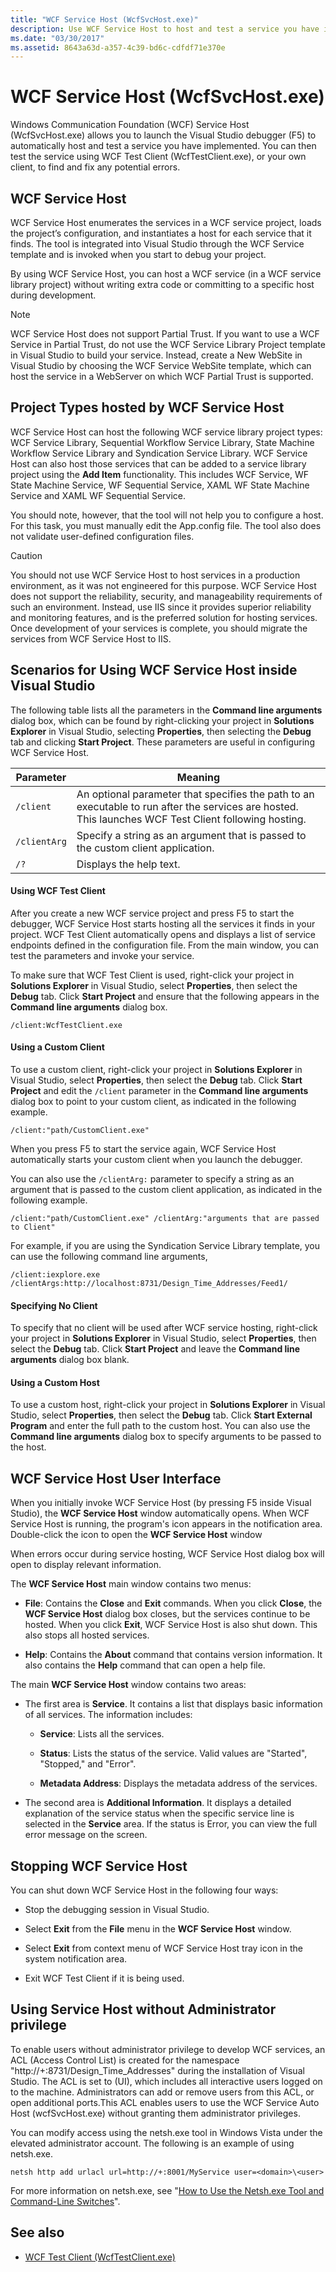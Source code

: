 ```yaml
---
title: "WCF Service Host (WcfSvcHost.exe)"
description: Use WCF Service Host to host and test a service you have implemented. You can test the service using WCF Test Client or your own client.
ms.date: "03/30/2017"
ms.assetid: 8643a63d-a357-4c39-bd6c-cdfdf71e370e
---
```

# WCF Service Host (WcfSvcHost.exe)

Windows Communication Foundation (WCF) Service Host (WcfSvcHost.exe) allows you to launch the Visual Studio debugger (F5) to automatically host and test a service you have implemented. You can then test the service using WCF Test Client (WcfTestClient.exe), or your own client, to find and fix any potential errors.

## WCF Service Host

WCF Service Host enumerates the services in a WCF service project, loads the project’s configuration, and instantiates a host for each service that it finds. The tool is integrated into Visual Studio through the WCF Service template and is invoked when you start to debug your project.

By using WCF Service Host, you can host a WCF service (in a WCF service library project) without writing extra code or committing to a specific host during development.

> [!NOTE]
> WCF Service Host does not support Partial Trust. If you want to use a WCF Service in Partial Trust, do not use the WCF Service Library Project template in Visual Studio to build your service. Instead, create a New WebSite in Visual Studio by choosing the WCF Service WebSite template, which can host the service in a WebServer on which WCF Partial Trust is supported.

## Project Types hosted by WCF Service Host

WCF Service Host can host the following WCF service library project types: WCF Service Library, Sequential Workflow Service Library, State Machine Workflow Service Library and Syndication Service Library. WCF Service Host can also host those services that can be added to a service library project using the **Add Item** functionality. This includes WCF Service, WF State Machine Service, WF Sequential Service, XAML WF State Machine Service and XAML WF Sequential Service.

You should note, however, that the tool will not help you to configure a host. For this task, you must manually edit the App.config file. The tool also does not validate user-defined configuration files.

> [!CAUTION]
> You should not use WCF Service Host to host services in a production environment, as it was not engineered for this purpose.  WCF Service Host does not support the reliability, security, and manageability requirements of such an environment. Instead, use IIS since it provides superior reliability and monitoring features, and is the preferred solution for hosting services. Once development of your services is complete, you should migrate the services from WCF Service Host to IIS.

## Scenarios for Using WCF Service Host inside Visual Studio

The following table lists all the parameters in the **Command line arguments** dialog box, which can be found by right-clicking your project in **Solutions Explorer** in Visual Studio, selecting **Properties**, then selecting the **Debug** tab and clicking **Start Project**. These parameters are useful in configuring WCF Service Host.

|Parameter|Meaning|
|---------------|-------------|
|`/client`|An optional parameter that specifies the path to an executable to run after the services are hosted. This launches WCF Test Client following hosting.|
|`/clientArg`|Specify a string as an argument that is passed to the custom client application.|
|`/?`|Displays the help text.|

#### Using WCF Test Client

After you create a new WCF service project and press F5 to start the debugger, WCF Service Host starts hosting all the services it finds in your project. WCF Test Client automatically opens and displays a list of service endpoints defined in the configuration file. From the main window, you can test the parameters and invoke your service.

To make sure that WCF Test Client is used, right-click your project in **Solutions Explorer** in Visual Studio, select **Properties**, then select the **Debug** tab. Click **Start Project** and ensure that the following appears in the **Command line arguments** dialog box.

`/client:WcfTestClient.exe`

#### Using a Custom Client

To use a custom client, right-click your project in **Solutions Explorer** in Visual Studio, select **Properties**, then select the **Debug** tab. Click **Start Project** and edit the `/client` parameter in the **Command line arguments** dialog box to point to your custom client, as indicated in the following example.

`/client:"path/CustomClient.exe"`

When you press F5 to start the service again, WCF Service Host automatically starts your custom client when you launch the debugger.

You can also use the `/clientArg:` parameter to specify a string as an argument that is passed to the custom client application, as indicated in the following example.

`/client:"path/CustomClient.exe" /clientArg:"arguments that are passed to Client"`

For example, if you are using the Syndication Service Library template, you can use the following command line arguments,

`/client:iexplore.exe /clientArgs:http://localhost:8731/Design_Time_Addresses/Feed1/`

#### Specifying No Client

To specify that no client will be used after WCF service hosting, right-click your project in **Solutions Explorer** in Visual Studio, select **Properties**, then select the **Debug** tab. Click **Start Project** and leave the **Command line arguments** dialog box blank.

#### Using a Custom Host

To use a custom host, right-click your project in **Solutions Explorer** in Visual Studio, select **Properties**, then select the **Debug** tab. Click **Start External Program** and enter the full path to the custom host. You can also use the **Command line arguments** dialog box to specify arguments to be passed to the host.

## WCF Service Host User Interface

When you initially invoke WCF Service Host (by pressing F5 inside Visual Studio), the **WCF Service Host** window automatically opens. When WCF Service Host is running, the program's icon appears in the notification area. Double-click the icon to open the **WCF Service Host** window

When errors occur during service hosting, WCF Service Host dialog box will open to display relevant information.

The **WCF Service Host** main window contains two menus:

- **File**: Contains the **Close** and **Exit** commands. When you click **Close**, the **WCF Service Host** dialog box closes, but the services continue to be hosted. When you click **Exit**, WCF Service Host is also shut down. This also stops all hosted services.

- **Help**: Contains the **About** command that contains version information. It also contains the **Help** command that can open a help file.

The main **WCF Service Host** window contains two areas:

- The first area is **Service**. It contains a list that displays basic information of all services. The information includes:

  - **Service**: Lists all the services.

  - **Status**: Lists the status of the service. Valid values are "Started", "Stopped," and "Error".

  - **Metadata Address**: Displays the metadata address of the services.

- The second area is **Additional Information**. It displays a detailed explanation of the service status when the specific service line is selected in the **Service** area. If the status is Error, you can view the full error message on the screen.

## Stopping WCF Service Host

You can shut down WCF Service Host in the following four ways:

- Stop the debugging session in Visual Studio.

- Select **Exit** from the **File** menu in the **WCF Service Host** window.

- Select **Exit** from context menu of WCF Service Host tray icon in the system notification area.

- Exit WCF Test Client if it is being used.

## Using Service Host without Administrator privilege

To enable users without administrator privilege to develop WCF services, an ACL (Access Control List) is created for the namespace "http://+:8731/Design_Time_Addresses" during the installation of Visual Studio. The ACL is set to (UI), which includes all interactive users logged on to the machine. Administrators can add or remove users from this ACL, or open additional ports.This ACL enables users to use the WCF Service Auto Host (wcfSvcHost.exe) without granting them administrator privileges.

You can modify access using the netsh.exe tool in Windows Vista under the elevated administrator account. The following is an example of using netsh.exe.

```console
netsh http add urlacl url=http://+:8001/MyService user=<domain>\<user>
```

For more information on netsh.exe, see "[How to Use the Netsh.exe Tool and Command-Line Switches](/previous-versions/tn-archive/bb490939(v=technet.10))".

## See also

- [WCF Test Client (WcfTestClient.exe)](wcf-test-client-wcftestclient-exe.md)
